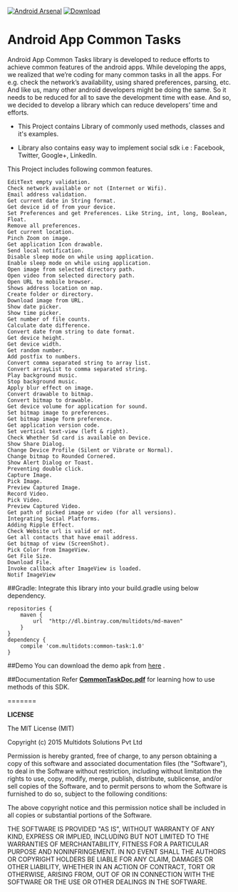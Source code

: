 [![Android Arsenal](https://img.shields.io/badge/Android%20Arsenal-Finger%20Print%20Auth%20Helper-brightgreen.svg?style=flat)](https://android-arsenal.com/details/1/1676) [ ![Download](https://api.bintray.com/packages/multidots/md-maven/android-common-tasks/images/download.svg) ](https://bintray.com/multidots/md-maven/android-common-tasks/_latestVersion)

# Android App Common Tasks

Android App Common Tasks library is developed to reduce efforts to achieve common features of the android apps. While developing the apps, we realized that we’re coding for many common tasks in all the apps. For e.g. check the network’s availability, using shared preferences, parsing, etc. And like us, many other android developers might be doing the same. So it needs to be reduced for all to save the development time with ease. And so, we decided to develop a library which can reduce developers’ time and efforts.

- This Project contains Library of commonly used methods, classes and it's examples.

- Library also contains easy way to implement social sdk i.e : Facebook, Twitter, Google+, LinkedIn.

This Project includes following common features.

    EditText empty validation.
    Check network available or not (Internet or Wifi).
    Email address validation.
    Get current date in String format.
    Get device id of from your device.
    Set Preferences and get Preferences. Like String, int, long, Boolean, Float.
    Remove all preferences. 
    Get current location.
    Pinch Zoom on image.
    Get application Icon drawable.
    Send local notification.
    Disable sleep mode on while using application.
    Enable sleep mode on while using application.
    Open image from selected directory path.
    Open video from selected directory path.
    Open URL to mobile browser.
    Shows address location on map.
    Create folder or directory.
    Download image from URL.
    Show date picker.
    Show time picker.
    Get number of file counts.
    Calculate date difference.
    Convert date from string to date format.
    Get device height.
    Get device width.
    Get random number.
    Add postfix to numbers.
    Convert comma separated string to array list.
    Convert arrayList to comma separated string.
    Play background music.
    Stop background music.
    Apply blur effect on image.
    Convert drawable to bitmap.
    Convert bitmap to drawable.
    Get device volume for application for sound.
    Set bitmap image to preferences.
    Get bitmap image form preference.
    Get application version code.
    Set vertical text-view (left & right).
    Check Whether Sd card is available on Device.
    Show Share Dialog.
    Change Device Profile (Silent or Vibrate or Normal).
    Change bitmap to Rounded Cornered.
    Show Alert Dialog or Toast.
    Preventing double click.
    Capture Image.
    Pick Image.
    Preview Captured Image.
    Record Video.
    Pick Video.
    Preview Captured Video.
    Get path of picked image or video (for all versions).
    Integrating Social Platforms.
    Adding Ripple Effect.
    Check Website url is valid or not.
    Get all contacts that have email address.
    Get bitmap of view (ScreenShot).
    Pick Color from ImageView.
    Get File Size.
    Download File.
    Invoke callback after ImageView is loaded.
    Notif ImageView


##Gradle:
Integrate this library into your build.gradle using below dependency.
```
repositories {
    maven {
        url  "http://dl.bintray.com/multidots/md-maven" 
    }
}
dependency {
    compile 'com.multidots:common-task:1.0'
}
```

##Demo
You can download the demo apk from [here](/docs/CommonTaskDemo.apk) .

##Documentation
Refer **[CommonTaskDoc.pdf](/docs/CommonTaskDoc.pdf)** for learning how to use methods of this SDK.

=======

**LICENSE**

The MIT License (MIT)

Copyright (c) 2015 Multidots Solutions Pvt Ltd

Permission is hereby granted, free of charge, to any person obtaining a copy
of this software and associated documentation files (the "Software"), to deal
in the Software without restriction, including without limitation the rights
to use, copy, modify, merge, publish, distribute, sublicense, and/or sell
copies of the Software, and to permit persons to whom the Software is
furnished to do so, subject to the following conditions:

The above copyright notice and this permission notice shall be included in all
copies or substantial portions of the Software.

THE SOFTWARE IS PROVIDED "AS IS", WITHOUT WARRANTY OF ANY KIND, EXPRESS OR
IMPLIED, INCLUDING BUT NOT LIMITED TO THE WARRANTIES OF MERCHANTABILITY,
FITNESS FOR A PARTICULAR PURPOSE AND NONINFRINGEMENT. IN NO EVENT SHALL THE
AUTHORS OR COPYRIGHT HOLDERS BE LIABLE FOR ANY CLAIM, DAMAGES OR OTHER
LIABILITY, WHETHER IN AN ACTION OF CONTRACT, TORT OR OTHERWISE, ARISING FROM,
OUT OF OR IN CONNECTION WITH THE SOFTWARE OR THE USE OR OTHER DEALINGS IN THE
SOFTWARE.
